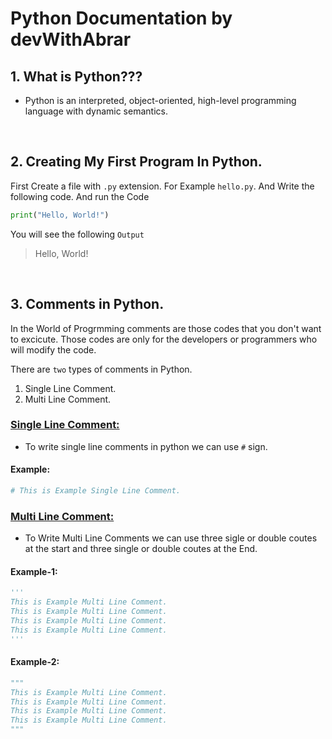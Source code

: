 # Python Documentation by devWithAbrar

## 1. What is Python???
- Python is an interpreted, object-oriented, high-level programming language with dynamic semantics.

<br />

## 2. Creating My First Program In Python.

First Create a file with `.py` extension. For Example `hello.py`. And Write the following code. And run the Code 

```python
print("Hello, World!")
```

You will see the following `Output`

> Hello, World!

<br />

## 3. Comments in Python.

In the World of Progrmming comments are those codes that you don't want to excicute. Those codes are only for the developers or programmers who will modify the code.

There are `two` types of comments in Python.

1. Single Line Comment.
2. Multi Line Comment.

### <u> Single Line Comment: </u>

- To write single line comments in python we can use `#` sign. 
#### Example:
```python
# This is Example Single Line Comment.
``` 

### <u> Multi Line Comment: </u>

- To Write Multi Line Comments we can use three sigle or double coutes at the start and three single or double coutes at the End.

#### Example-1:

```python
'''
This is Example Multi Line Comment.
This is Example Multi Line Comment.
This is Example Multi Line Comment.
This is Example Multi Line Comment.
'''
```
#### Example-2:

```python
"""
This is Example Multi Line Comment.
This is Example Multi Line Comment.
This is Example Multi Line Comment.
This is Example Multi Line Comment.
"""
```



